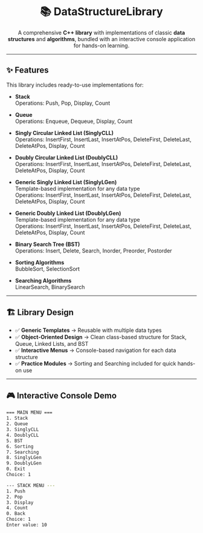 <h1 align="center">📚 DataStructureLibrary</h1>

<p align="center">
  A comprehensive <b>C++ library</b> with implementations of classic <b>data structures</b> and <b>algorithms</b>, bundled with an interactive console application for hands-on learning.  
</p>

---

## ✨ Features  

This library includes ready-to-use implementations for:  

- **Stack**  
  Operations: Push, Pop, Display, Count  

- **Queue**  
  Operations: Enqueue, Dequeue, Display, Count  

- **Singly Circular Linked List (SinglyCLL)**  
  Operations: InsertFirst, InsertLast, InsertAtPos, DeleteFirst, DeleteLast, DeleteAtPos, Display, Count  

- **Doubly Circular Linked List (DoublyCLL)**  
  Operations: InsertFirst, InsertLast, InsertAtPos, DeleteFirst, DeleteLast, DeleteAtPos, Display, Count  

- **Generic Singly Linked List (SinglyLGen)**  
  Template-based implementation for any data type  
  Operations: InsertFirst, InsertLast, InsertAtPos, DeleteFirst, DeleteLast, DeleteAtPos, Display, Count  

- **Generic Doubly Linked List (DoublyLGen)**  
  Template-based implementation for any data type  
  Operations: InsertFirst, InsertLast, InsertAtPos, DeleteFirst, DeleteLast, DeleteAtPos, Display, Count  

- **Binary Search Tree (BST)**  
  Operations: Insert, Delete, Search, Inorder, Preorder, Postorder  

- **Sorting Algorithms**  
  BubbleSort, SelectionSort  

- **Searching Algorithms**  
  LinearSearch, BinarySearch  

---

## 🏗️ Library Design  

- ✅ **Generic Templates** → Reusable with multiple data types  
- ✅ **Object-Oriented Design** → Clean class-based structure for Stack, Queue, Linked Lists, and BST  
- ✅ **Interactive Menus** → Console-based navigation for each data structure  
- ✅ **Practice Modules** → Sorting and Searching included for quick hands-on use  

---

## 🎮 Interactive Console Demo  

```bash
=== MAIN MENU ===
1. Stack
2. Queue
3. SinglyCLL
4. DoublyCLL
5. BST
6. Sorting
7. Searching
8. SinglyLGen
9. DoublyLGen
0. Exit
Choice: 1

--- STACK MENU ---
1. Push
2. Pop
3. Display
4. Count
0. Back
Choice: 1
Enter value: 10
